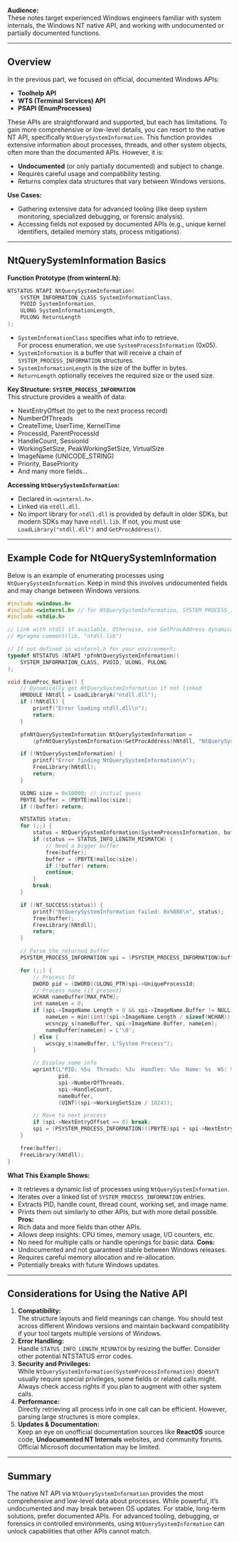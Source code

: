 **Audience:**  
These notes target experienced Windows engineers familiar with system internals, the Windows NT native API, and working with undocumented or partially documented functions.

---
## Overview

In the previous part, we focused on official, documented Windows APIs:
- **Toolhelp API**  
- **WTS (Terminal Services) API**  
- **PSAPI (EnumProcesses)**

These APIs are straightforward and supported, but each has limitations. To gain more comprehensive or low-level details, you can resort to the native NT API, specifically `NtQuerySystemInformation`. This function provides extensive information about processes, threads, and other system objects, often more than the documented APIs. However, it is:
- **Undocumented** (or only partially documented) and subject to change.
- Requires careful usage and compatibility testing.
- Returns complex data structures that vary between Windows versions.

**Use Cases:**
- Gathering extensive data for advanced tooling (like deep system monitoring, specialized debugging, or forensic analysis).
- Accessing fields not exposed by documented APIs (e.g., unique kernel identifiers, detailed memory stats, process mitigations).

---

## NtQuerySystemInformation Basics

**Function Prototype (from winternl.h):**
```c
NTSTATUS NTAPI NtQuerySystemInformation(
    SYSTEM_INFORMATION_CLASS SystemInformationClass,
    PVOID SystemInformation,
    ULONG SystemInformationLength,
    PULONG ReturnLength
);
```

- `SystemInformationClass` specifies what info to retrieve.  
  For process enumeration, we use `SystemProcessInformation` (0x05).
- `SystemInformation` is a buffer that will receive a chain of `SYSTEM_PROCESS_INFORMATION` structures.
- `SystemInformationLength` is the size of the buffer in bytes.
- `ReturnLength` optionally receives the required size or the used size.

**Key Structure: `SYSTEM_PROCESS_INFORMATION`**  
This structure provides a wealth of data:
- NextEntryOffset (to get to the next process record)
- NumberOfThreads
- CreateTime, UserTime, KernelTime
- ProcessId, ParentProcessId
- HandleCount, SessionId
- WorkingSetSize, PeakWorkingSetSize, VirtualSize
- ImageName (UNICODE_STRING)
- Priority, BasePriority
- And many more fields…

**Accessing `NtQuerySystemInformation`:**
- Declared in `<winternl.h>`.
- Linked via `ntdll.dll`.
- No import library for `ntdll.dll` is provided by default in older SDKs, but modern SDKs may have `ntdll.lib`. If not, you must use `LoadLibrary("ntdll.dll")` and `GetProcAddress()`.

---
## Example Code for NtQuerySystemInformation

Below is an example of enumerating processes using `NtQuerySystemInformation`. Keep in mind this involves undocumented fields and may change between Windows versions.

```cpp
#include <windows.h>
#include <winternl.h> // for NtQuerySystemInformation, SYSTEM_PROCESS_INFORMATION
#include <stdio.h>

// Link with ntdll if available. Otherwise, use GetProcAddress dynamically.
// #pragma comment(lib, "ntdll.lib")

// If not defined in winternl.h for your environment:
typedef NTSTATUS (NTAPI *pfnNtQuerySystemInformation)(
    SYSTEM_INFORMATION_CLASS, PVOID, ULONG, PULONG
);

void EnumProc_Native() {
    // Dynamically get NtQuerySystemInformation if not linked
    HMODULE hNtdll = LoadLibraryA("ntdll.dll");
    if (!hNtdll) {
        printf("Error loading ntdll.dll\n");
        return;
    }

    pfnNtQuerySystemInformation NtQuerySystemInformation = 
        (pfnNtQuerySystemInformation)GetProcAddress(hNtdll, "NtQuerySystemInformation");

    if (!NtQuerySystemInformation) {
        printf("Error finding NtQuerySystemInformation\n");
        FreeLibrary(hNtdll);
        return;
    }

    ULONG size = 0x10000; // initial guess
    PBYTE buffer = (PBYTE)malloc(size);
    if (!buffer) return;

    NTSTATUS status;
    for (;;) {
        status = NtQuerySystemInformation(SystemProcessInformation, buffer, size, &size);
        if (status == STATUS_INFO_LENGTH_MISMATCH) {
            // Need a bigger buffer
            free(buffer);
            buffer = (PBYTE)malloc(size);
            if (!buffer) return;
            continue;
        }
        break;
    }

    if (!NT_SUCCESS(status)) {
        printf("NtQuerySystemInformation failed: 0x%08X\n", status);
        free(buffer);
        FreeLibrary(hNtdll);
        return;
    }

    // Parse the returned buffer
    PSYSTEM_PROCESS_INFORMATION spi = (PSYSTEM_PROCESS_INFORMATION)buffer;

    for (;;) {
        // Process Id
        DWORD pid = (DWORD)(ULONG_PTR)spi->UniqueProcessId;
        // Process name (if present)
        WCHAR nameBuffer[MAX_PATH];
        int nameLen = 0;
        if (spi->ImageName.Length > 0 && spi->ImageName.Buffer != NULL) {
            nameLen = min((int)(spi->ImageName.Length / sizeof(WCHAR)), MAX_PATH - 1);
            wcsncpy_s(nameBuffer, spi->ImageName.Buffer, nameLen);
            nameBuffer[nameLen] = L'\0';
        } else {
            wcscpy_s(nameBuffer, L"System Process");
        }

        // Display some info
        wprintf(L"PID: %5u  Threads: %3u  Handles: %5u  Name: %s  WS: %u KB\n",
                pid,
                spi->NumberOfThreads,
                spi->HandleCount,
                nameBuffer,
                (UINT)(spi->WorkingSetSize / 1024));

        // Move to next process
        if (spi->NextEntryOffset == 0) break;
        spi = (PSYSTEM_PROCESS_INFORMATION)((PBYTE)spi + spi->NextEntryOffset);
    }

    free(buffer);
    FreeLibrary(hNtdll);
}
```

**What This Example Shows:**
- It retrieves a dynamic list of processes using `NtQuerySystemInformation`.
- Iterates over a linked list of `SYSTEM_PROCESS_INFORMATION` entries.
- Extracts PID, handle count, thread count, working set, and image name.
- Prints them out similarly to other APIs, but with more detail possible.
**Pros:**
- Rich data and more fields than other APIs.
- Allows deep insights: CPU times, memory usage, I/O counters, etc.
- No need for multiple calls or handle openings for basic data.
**Cons:**
- Undocumented and not guaranteed stable between Windows releases.
- Requires careful memory allocation and re-allocation.
- Potentially breaks with future Windows updates.

---
## Considerations for Using the Native API
1. **Compatibility:**  
   The structure layouts and field meanings can change. You should test across different Windows versions and maintain backward compatibility if your tool targets multiple versions of Windows.
2. **Error Handling:**  
   Handle `STATUS_INFO_LENGTH_MISMATCH` by resizing the buffer. Consider other potential NTSTATUS error codes.
3. **Security and Privileges:**  
   While `NtQuerySystemInformation(SystemProcessInformation)` doesn’t usually require special privileges, some fields or related calls might. Always check access rights if you plan to augment with other system calls.
4. **Performance:**  
   Directly retrieving all process info in one call can be efficient. However, parsing large structures is more complex.
5. **Updates & Documentation:**  
   Keep an eye on unofficial documentation sources like **ReactOS** source code, **Undocumented NT Internals** websites, and community forums. Official Microsoft documentation may be limited.
---
## Summary
The native NT API via `NtQuerySystemInformation` provides the most comprehensive and low-level data about processes. While powerful, it’s undocumented and may break between OS updates. For stable, long-term solutions, prefer documented APIs. For advanced tooling, debugging, or forensics in controlled environments, using `NtQuerySystemInformation` can unlock capabilities that other APIs cannot match.
